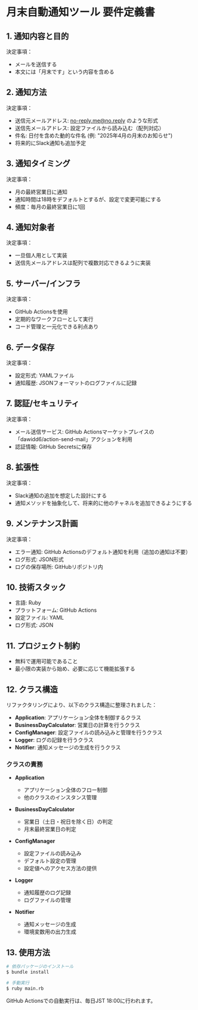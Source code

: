 # 月末自動通知ツール 要件定義書

## 1. 通知内容と目的
決定事項：
- メールを送信する
- 本文には「月末です」という内容を含める

## 2. 通知方法
決定事項：
- 送信元メールアドレス: no-reply.me@no.reply のような形式
- 送信先メールアドレス: 設定ファイルから読み込む（配列対応）
- 件名: 日付を含めた動的な件名 (例: "2025年4月の月末のお知らせ")
- 将来的にSlack通知も追加予定

## 3. 通知タイミング
決定事項：
- 月の最終営業日に通知
- 通知時間は18時をデフォルトとするが、設定で変更可能にする
- 頻度：毎月の最終営業日に1回

## 4. 通知対象者
決定事項：
- 一旦個人用として実装
- 送信先メールアドレスは配列で複数対応できるように実装

## 5. サーバー/インフラ
決定事項：
- GitHub Actionsを使用
- 定期的なワークフローとして実行
- コード管理と一元化できる利点あり

## 6. データ保存
決定事項：
- 設定形式: YAMLファイル
- 通知履歴: JSONフォーマットのログファイルに記録

## 7. 認証/セキュリティ
決定事項：
- メール送信サービス: GitHub Actionsマーケットプレイスの「dawidd6/action-send-mail」アクションを利用
- 認証情報: GitHub Secretsに保存

## 8. 拡張性
決定事項：
- Slack通知の追加を想定した設計にする
- 通知メソッドを抽象化して、将来的に他のチャネルを追加できるようにする

## 9. メンテナンス計画
決定事項：
- エラー通知: GitHub Actionsのデフォルト通知を利用（追加の通知は不要）
- ログ形式: JSON形式
- ログの保存場所: GitHubリポジトリ内

## 10. 技術スタック
- 言語: Ruby
- プラットフォーム: GitHub Actions
- 設定ファイル: YAML
- ログ形式: JSON

## 11. プロジェクト制約
- 無料で運用可能であること
- 最小限の実装から始め、必要に応じて機能拡張する

## 12. クラス構造

リファクタリングにより、以下のクラス構造に整理されました：

- **Application**: アプリケーション全体を制御するクラス
- **BusinessDayCalculator**: 営業日の計算を行うクラス
- **ConfigManager**: 設定ファイルの読み込みと管理を行うクラス
- **Logger**: ログの記録を行うクラス
- **Notifier**: 通知メッセージの生成を行うクラス

### クラスの責務

- **Application**
  - アプリケーション全体のフロー制御
  - 他のクラスのインスタンス管理

- **BusinessDayCalculator**
  - 営業日（土日・祝日を除く日）の判定
  - 月末最終営業日の判定

- **ConfigManager**
  - 設定ファイルの読み込み
  - デフォルト設定の管理
  - 設定値へのアクセス方法の提供

- **Logger**
  - 通知履歴のログ記録
  - ログファイルの管理

- **Notifier**
  - 通知メッセージの生成
  - 環境変数用の出力生成

## 13. 使用方法

```bash
# 依存パッケージのインストール
$ bundle install

# 手動実行
$ ruby main.rb
```

GitHub Actionsでの自動実行は、毎日JST 18:00に行われます。
